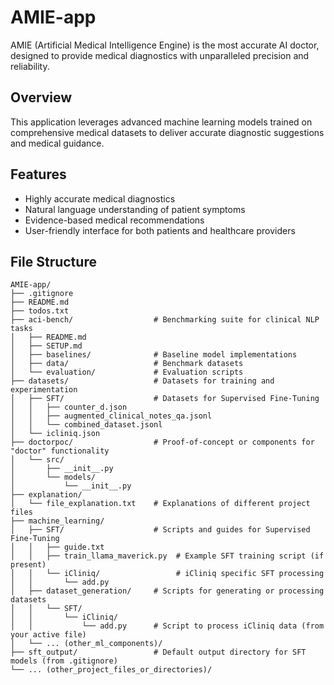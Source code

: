 # AMIE-app

AMIE (Artificial Medical Intelligence Engine) is the most accurate AI doctor, designed to provide medical diagnostics with unparalleled precision and reliability.

## Overview

This application leverages advanced machine learning models trained on comprehensive medical datasets to deliver accurate diagnostic suggestions and medical guidance.

## Features

- Highly accurate medical diagnostics
- Natural language understanding of patient symptoms
- Evidence-based medical recommendations
- User-friendly interface for both patients and healthcare providers

## File Structure

```
AMIE-app/
├── .gitignore
├── README.md
├── todos.txt
├── aci-bench/                  # Benchmarking suite for clinical NLP tasks
│   ├── README.md
│   ├── SETUP.md
│   ├── baselines/              # Baseline model implementations
│   ├── data/                   # Benchmark datasets
│   └── evaluation/             # Evaluation scripts
├── datasets/                   # Datasets for training and experimentation
│   ├── SFT/                    # Datasets for Supervised Fine-Tuning
│   │   ├── counter_d.json
│   │   ├── augmented_clinical_notes_qa.jsonl
│   │   └── combined_dataset.jsonl
│   └── icliniq.json
├── doctorpoc/                  # Proof-of-concept or components for "doctor" functionality
│   └── src/
│       ├── __init__.py
│       └── models/
│           └── __init__.py
├── explanation/
│   └── file_explanation.txt    # Explanations of different project files
├── machine_learning/
│   ├── SFT/                    # Scripts and guides for Supervised Fine-Tuning
│   │   ├── guide.txt
│   │   ├── train_llama_maverick.py  # Example SFT training script (if present)
│   │   └── iCliniq/                 # iCliniq specific SFT processing
│   │       └── add.py
│   ├── dataset_generation/     # Scripts for generating or processing datasets
│   │   └── SFT/
│   │       └── iCliniq/
│   │           └── add.py      # Script to process iCliniq data (from your active file)
│   └── ... (other_ml_components)/
├── sft_output/                 # Default output directory for SFT models (from .gitignore)
└── ... (other_project_files_or_directories)/

